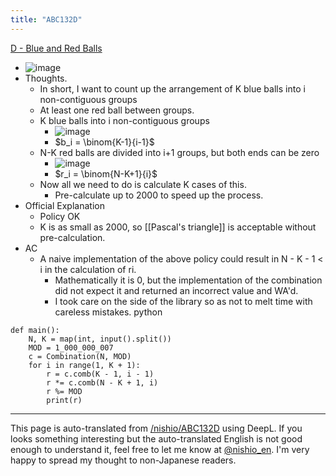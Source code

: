 ```yaml
---
title: "ABC132D"
---
```


[D - Blue and Red Balls](https://atcoder.jp/contests/abc132/tasks/abc132_d)
- ![image](https://gyazo.com/b40880b288c4dd49649f7ecc52b89ecc/thumb/1000)
- Thoughts.
    - In short, I want to count up the arrangement of K blue balls into i non-contiguous groups
    - At least one red ball between groups.
    - K blue balls into i non-contiguous groups
        - ![image](https://gyazo.com/95d89bbd307f278fd1788557b7742f0e/thumb/1000)
        - $b_i = \binom{K-1}{i-1}$
    - N-K red balls are divided into i+1 groups, but both ends can be zero
        - ![image](https://gyazo.com/7e203a9a37997fafc1062cd78ebda967/thumb/1000)
        - $r_i = \binom{N-K+1}{i}$
    - Now all we need to do is calculate K cases of this.
        - Pre-calculate up to 2000 to speed up the process.
- Official Explanation
    - Policy OK
    - K is as small as 2000, so [[Pascal's triangle]] is acceptable without pre-calculation.
- AC
    - A naive implementation of the above policy could result in N - K - 1 < i in the calculation of ri.
        - Mathematically it is 0, but the implementation of the combination did not expect it and returned an incorrect value and WA'd.
        - I took care on the side of the library so as not to melt time with careless mistakes.
python

```
def main():
    N, K = map(int, input().split())
    MOD = 1_000_000_007
    c = Combination(N, MOD)
    for i in range(1, K + 1):
        r = c.comb(K - 1, i - 1)
        r *= c.comb(N - K + 1, i)
        r %= MOD
        print(r)
```



---
This page is auto-translated from [/nishio/ABC132D](https://scrapbox.io/nishio/ABC132D) using DeepL. If you looks something interesting but the auto-translated English is not good enough to understand it, feel free to let me know at [@nishio_en](https://twitter.com/nishio_en). I'm very happy to spread my thought to non-Japanese readers.